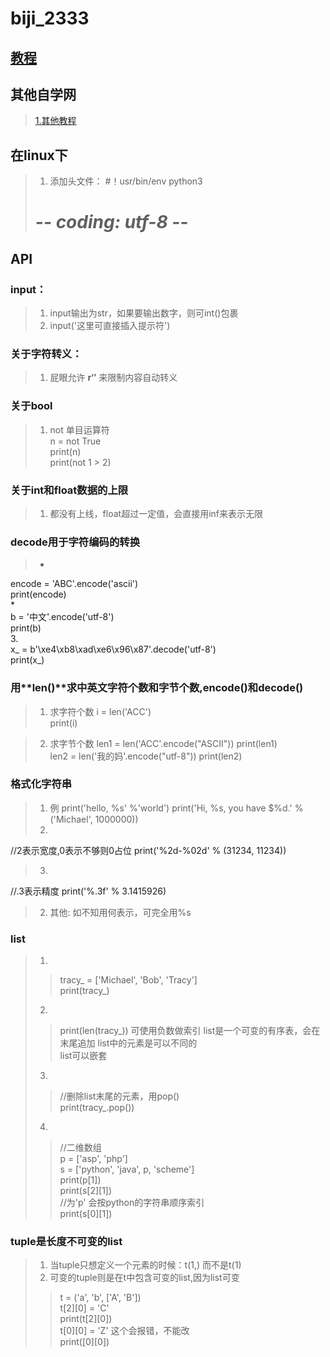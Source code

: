 # biji_2333
## [教程](https://www.jb51.net/books/536708.html#downintro2)
## 其他自学网
>[1.其他教程 ](https://6so.so/t/256285/)

## 在linux下

>1. 添加头文件：
> #！usr/bin/env python3
> # -*- coding: utf-8 -*-

## API

### input：
>1. input输出为str，如果要输出数字，则可int()包裹
>2. input('这里可直接插入提示符')

### 关于字符转义：
>1. 屁眼允许 **r‘’** 来限制内容自动转义

### 关于bool
>1. not 单目运算符  
n = not True  
print(n)  
print(not 1 > 2)  
  
### 关于int和float数据的上限
>1. 都没有上线，float超过一定值，会直接用inf来表示无限

### decode用于字符编码的转换
>*   
encode = 'ABC'.encode('ascii')  
print(encode)  
*    
b = '中文'.encode('utf-8')  
print(b)  
3.    
x_ = b'\xe4\xb8\xad\xe6\x96\x87'.decode('utf-8')  
print(x_)  

### 用**len()**求中英文字符个数和字节个数,**encode()**和**decode()**
>1. 求字符个数
i = len('ACC')<br>
print(i)
  
>2. 求字节个数
len1 = len('ACC'.encode("ASCII"))
print(len1)<br>
len2 = len('我的妈'.encode("utf-8"))
print(len2)    

### 格式化字符串
>1. 例
print('hello, %s' %'world')
print('Hi, %s, you have $%d.' % ('Michael', 1000000))
>2.
//2表示宽度,0表示不够则0占位
print('%2d-%02d' % (31234, 11234))
>3.
//.3表示精度
print('%.3f' % 3.1415926)

>2. 其他: 如不知用何表示，可完全用%s

### list
>1.
>>    tracy_ = ['Michael', 'Bob', 'Tracy']   
      print(tracy_)
>2.
>>  print(len(tracy_))
    可使用负数做索引
    list是一个可变的有序表，会在末尾追加
    list中的元素是可以不同的  
    list可以嵌套
>3.
>>    //删除list末尾的元素，用pop()  
      print(tracy_.pop())  
>4.
>>  //二维数组  
    p = ['asp', 'php']  
    s = ['python', 'java', p, 'scheme']  
    print(p[1])  
    print(s[2][1])  
    //为'p' 会按python的字符串顺序索引  
    print(s[0][1])

 ### tuple是长度不可变的list 
>1. 当tuple只想定义一个元素的时候：t(1,) 而不是t(1)
>2. 可变的tuple则是在t中包含可变的list,因为list可变
>>  t = ('a', 'b', ['A', 'B'])  
    t[2][0] = 'C'   
    print(t[2][0])  
    t[0][0] = 'Z'  这个会报错，不能改  
    print([0][0])  
